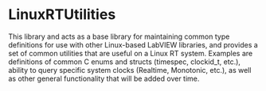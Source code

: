 # LinuxRTUtilities
This library and acts as a base library for maintaining common type definitions for use with other Linux-based LabVIEW libraries, and provides a set of common utilities that are useful on a Linux RT system. Examples are definitions of common C enums and structs (timespec, clockid_t, etc.), ability to query specific system clocks (Realtime, Monotonic, etc.), as well as other general functionality that will be added over time.
